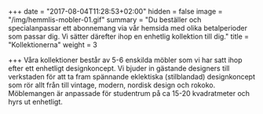 +++
date = "2017-08-04T11:28:53+02:00"
hidden = false
image = "/img/hemmlis-mobler-01.gif"
summary = "Du beställer och specialanpassar ett abonnemang via vår hemsida med olika betalperioder som passar dig. Vi sätter därefter ihop en enhetlig kollektion till dig."
title = "Kollektionerna"
weight = 3

+++
Våra kollektioner består av 5-6 enskilda möbler som vi har satt ihop efter ett enhetligt designkoncept. Vi bjuder in gästande designers till verkstaden för att ta fram spännande  eklektiska (stilblandad) designkoncept som rör allt från till vintage, modern, nordisk design och rokoko. Möblemangen är anpassade för studentrum på ca 15-20 kvadratmeter och hyrs ut enhetligt.